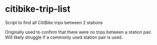 # citibike-trip-list
Script to find all CitiBike trips between 2 stations

Originally used to confirm that there were no trips between a station pair. Will likely struggle if a commonly used station pair is used.
